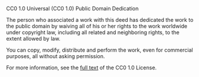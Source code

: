 CC0 1.0 Universal (CC0 1.0) Public Domain Dedication

The person who associated a work with this deed has dedicated the work to the public domain by waiving all of his or her rights to the work worldwide under copyright law, including all related and neighboring rights, to the extent allowed by law.

You can copy, modify, distribute and perform the work, even for commercial purposes, all without asking permission.

For more information, see the [full text](https://creativecommons.org/publicdomain/zero/1.0/) of the CC0 1.0 License.
